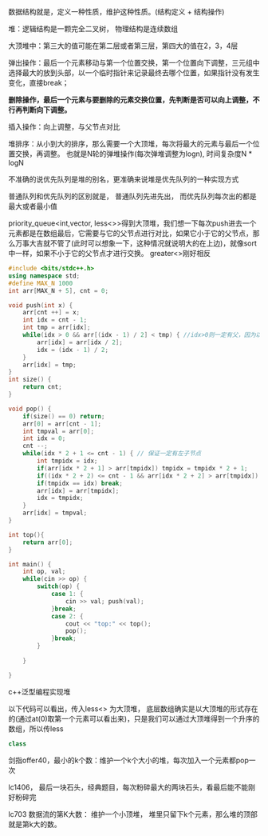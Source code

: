 数据结构就是，定义一种性质，维护这种性质。(结构定义 + 结构操作)

堆：逻辑结构是一颗完全二叉树， 物理结构是连续数组

大顶堆中：第三大的值可能在第二层或者第三层，第四大的值在2，3，4层

弹出操作：最后一个元素移动与第一个位置交换，第一个位置向下调整，三元组中选择最大的放到头部，以一个临时指针来记录最终去哪个位置，如果指针没有发生变化，直接break；

**删除操作，最后一个元素与要删除的元素交换位置，先判断是否可以向上调整，不行再判断向下调整。**

插入操作：向上调整，与父节点对比

堆排序：从小到大的排序，那么需要一个大顶堆，每次将最大的元素与最后一个位置交换，再调整。 也就是N轮的弹堆操作(每次弹堆调整为logn), 时间复杂度N * logN



不准确的说优先队列是堆的别名，更准确来说堆是优先队列的一种实现方式

普通队列和优先队列的区别就是， 普通队列先进先出， 而优先队列每次出的都是最大或者最小值

priority_queue<int,vector<int>, less<>>得到大顶堆，我们想一下每次push进去一个元素都是在数组最后，它需要与它的父节点进行对比，如果它小于它的父节点，那么万事大吉就不管了(此时可以想象一下，这种情况就说明大的在上边)，就像sort中一样，如果不小于它的父节点才进行交换。 greater<>刚好相反

~~~c++
#include <bits/stdc++.h>
using namespace std;
#define MAX_N 1000
int arr[MAX_N + 5], cnt = 0;

void push(int x) {
    arr[cnt ++] = x;
    int idx = cnt - 1;
    int tmp = arr[idx];
    while(idx > 0 && arr[(idx - 1) / 2] < tmp) { //idx>0则一定有父，因为以0为下标开始的
        arr[idx] = arr[idx / 2];
        idx = (idx - 1) / 2;
    }
    arr[idx] = tmp;
}
int size() {
    return cnt;
}

void pop() {
    if(size() == 0) return;
    arr[0] = arr[cnt - 1];
    int tmpval = arr[0];
    int idx = 0;
    cnt --;
    while(idx * 2 + 1 <= cnt - 1) { // 保证一定有左子节点
        int tmpidx = idx;
        if(arr[idx * 2 + 1] > arr[tmpidx]) tmpidx = tmpidx * 2 + 1;
        if((idx * 2 + 2) <= cnt - 1 && arr[idx * 2 + 2] > arr[tmpidx]) tmpidx += 1;
        if(tmpidx == idx) break;
        arr[idx] = arr[tmpidx];
        idx = tmpidx;
    }
    arr[idx] = tmpval;
}

int top(){
    return arr[0];
}

int main() {
    int op, val;
    while(cin >> op) {
        switch(op) {
            case 1: {
                cin >> val; push(val);
            }break;
            case 2: {
                cout << "top:" << top();
                pop();
            }break;
        }
       
    }

}
~~~

c++泛型编程实现堆

以下代码可以看出，传入less<> 为大顶堆， 底层数组确实是以大顶堆的形式存在的(通过at(0)取第一个元素可以看出来)，只是我们可以通过大顶堆得到一个升序的数组，所以传less

~~~c++
class 
~~~



剑指offer40，最小的k个数：维护一个k个大小的堆，每次加入一个元素都pop一次

lc1406， 最后一块石头，经典题目，每次粉碎最大的两块石头，看最后能不能刚好粉碎完

lc703 数据流的第K大数： 维护一个小顶堆， 堆里只留下k个元素，那么堆的顶部就是第k大的数。